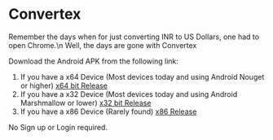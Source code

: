 # Convertex

Remember the days when for just converting INR to US Dollars, one had to open Chrome.\n
Well, the days are gone with Convertex

Download the Android APK from the following link:
  1) If you have a x64 Device (Most devices today and using Android Nouget or higher)
     [x64 bit Release](https://drive.google.com/file/d/1PQXyNp5K73KSJ64Mp07YZoS7Haimm63a/view?usp=sharing)
  2) If you have a x32 Device (Most devices today and using Android Marshmallow or lower)
     [x32 bit Release](https://drive.google.com/file/d/1wItbRnXMMdy3hxmSh1XlIFvwCIaqcZdK/view?usp=sharing)
  3) If you have a x86 Device (Rarely found)
     [x86 Release](https://drive.google.com/file/d/1cwLimQMmQVpiFBgHBkJiigt2vSWq6NUZ/view?usp=sharing)
     
No Sign up or Login required.
